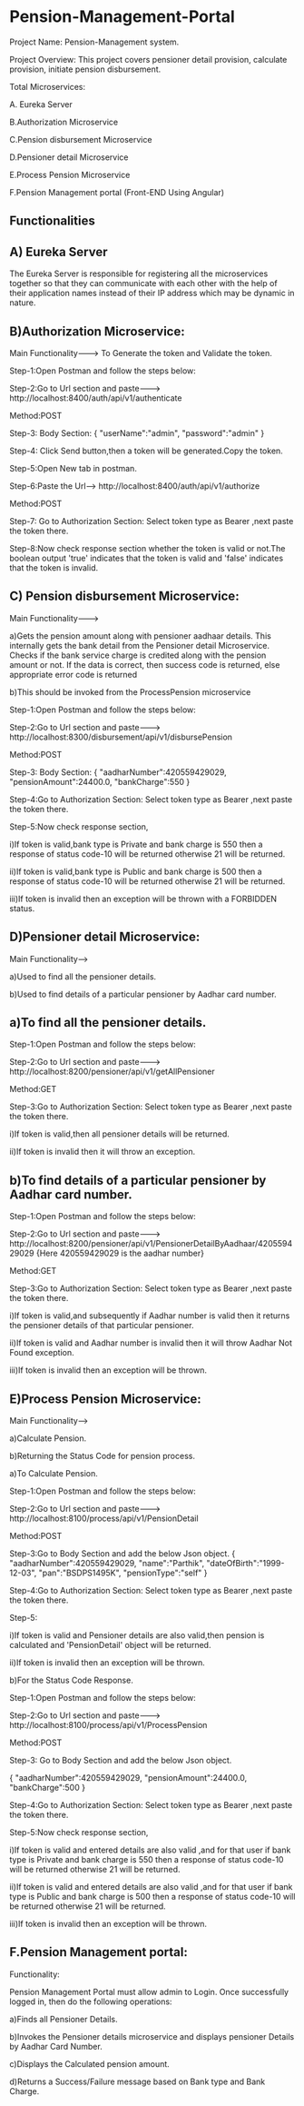 # Pension-Management-Portal
Project Name: Pension-Management system.

Project Overview:
This project covers pensioner detail provision, calculate provision, initiate pension disbursement.

Total Microservices:

A. Eureka Server

B.Authorization Microservice

C.Pension disbursement Microservice

D.Pensioner detail Microservice

E.Process Pension Microservice

F.Pension Management portal (Front-END Using Angular) 


Functionalities
---------------

A) Eureka Server
-----------------

The Eureka Server is responsible for registering all the microservices together so that they can communicate with each other with the help of their application names instead of their IP address which may be dynamic in nature.

B)Authorization Microservice:
-----------------------------


Main Functionality---> To Generate the token and Validate the token.

Step-1:Open Postman and follow the steps below:
 
Step-2:Go to Url section and paste---> http://localhost:8400/auth/api/v1/authenticate 

Method:POST


Step-3:  Body Section: 
    {
    "userName":"admin",
    "password":"admin"
    }

Step-4:  Click Send button,then a token will be generated.Copy the token.

Step-5:Open New tab in postman. 
 
Step-6:Paste the Url--> http://localhost:8400/auth/api/v1/authorize

Method:POST


Step-7: Go to Authorization Section: Select token type as Bearer ,next paste the token there.

Step-8:Now check response section whether the token is valid or not.The boolean output 'true' indicates that the token is valid and 'false' indicates that the token is invalid.


C) Pension disbursement Microservice:
--------------------------------------

Main Functionality---> 

a)Gets the pension amount along with pensioner aadhaar details. This internally gets the bank detail from the Pensioner detail Microservice.
 Checks if the bank service charge is credited along with the pension amount or not. If the data is correct, then success code is returned, else appropriate error code is returned

b)This should be invoked from the ProcessPension microservice


Step-1:Open Postman and follow the steps below:
 
Step-2:Go to Url section and paste---> http://localhost:8300/disbursement/api/v1/disbursePension

Method:POST

Step-3:  Body Section: 
    {
    "aadharNumber":420559429029,
    "pensionAmount":24400.0,
    "bankCharge":550
     }

Step-4:Go to Authorization Section: Select token type as Bearer ,next paste the token there.
 
Step-5:Now check response section,

i)If token is valid,bank type is Private and bank charge is 550 then a response of status code-10 will be returned otherwise 21 will be returned.

ii)If token is valid,bank type is Public and bank charge is 500 then a response of status code-10 will be returned otherwise 21 will be returned.

iii)If token is invalid then an exception will be thrown with a FORBIDDEN status.



D)Pensioner detail Microservice:
--------------------------------

Main Functionality-->

a)Used to find all the pensioner details.

b)Used to find details of a particular pensioner by Aadhar card number. 


a)To find all the pensioner details.
------------------------------------

Step-1:Open Postman and follow the steps below:
 
Step-2:Go to Url section and paste---> http://localhost:8200/pensioner/api/v1/getAllPensioner

Method:GET


Step-3:Go to Authorization Section: Select token type as Bearer ,next paste the token there.

i)If token is valid,then all pensioner details will be returned.

ii)If token is invalid then it will throw an exception.


b)To find details of a particular pensioner by Aadhar card number.
-----------------------------------------------------------------

Step-1:Open Postman and follow the steps below:
 
Step-2:Go to Url section and paste---> http://localhost:8200/pensioner/api/v1/PensionerDetailByAadhaar/420559429029  {Here 420559429029 is the aadhar number}

Method:GET

Step-3:Go to Authorization Section: Select token type as Bearer ,next paste the token there.

i)If token is valid,and subsequently if Aadhar number is valid then it returns the pensioner details of that particular pensioner.  

ii)If token is valid and Aadhar number is invalid then it will throw Aadhar Not Found exception.

iii)If token is invalid then an exception will be thrown.


E)Process Pension Microservice:
-------------------------------

Main Functionality-->

a)Calculate Pension.

b)Returning the Status Code for pension process.


a)To Calculate Pension.

Step-1:Open Postman and follow the steps below:
 
Step-2:Go to Url section and paste---> http://localhost:8100/process/api/v1/PensionDetail

Method:POST

Step-3:Go to Body Section and add the below Json object.
{
    "aadharNumber":420559429029,
    "name":"Parthik",
    "dateOfBirth":"1999-12-03",
    "pan":"BSDPS1495K",
    "pensionType":"self"
}

Step-4:Go to Authorization Section: Select token type as Bearer ,next paste the token there.

Step-5:

i)If token is valid and Pensioner details are also valid,then pension is calculated and 'PensionDetail' object will be returned.

ii)If token is invalid then an exception will be thrown.


b)For the Status Code Response.

Step-1:Open Postman and follow the steps below:
 
Step-2:Go to Url section and paste---> http://localhost:8100/process/api/v1/ProcessPension

Method:POST

Step-3: Go to Body Section and add the below Json object.

{
    "aadharNumber":420559429029,
    "pensionAmount":24400.0,
    "bankCharge":500
}

Step-4:Go to Authorization Section: Select token type as Bearer ,next paste the token there.

Step-5:Now check response section,

i)If token is valid and entered details are also valid ,and for that user if bank type is Private and bank charge is 550 then a response of status code-10 will be returned otherwise 21 will be returned.

ii)If token is valid and entered details are also valid ,and for that user if bank type is Public and bank charge is 500 then a response of status code-10 will be returned otherwise 21 will be returned.

iii)If token is invalid then an exception will be thrown.



F.Pension Management portal:
---------------------------

Functionality:

Pension Management Portal must allow admin to Login. Once successfully logged in, then do the following operations:

a)Finds all Pensioner Details.

b)Invokes the Pensioner details microservice and displays pensioner Details by Aadhar Card Number.

c)Displays the Calculated pension amount.

d)Returns a Success/Failure message based on Bank type and Bank Charge.

